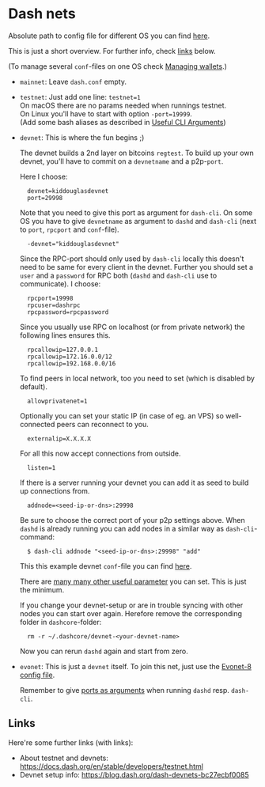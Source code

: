 # Dash nets

Absolute path to config file for different OS you can find [here](https://dashcore.readme.io/docs/dash-core-wallet-arguments-and-commands).

This is just a short overview. 
For further info, check [links](#links) below.

(To manage several `conf`-files on one OS check [Managing wallets](managing_wallets.md).)

- `mainnet`: Leave `dash.conf` empty.

- `testnet`: Just add one line: `testnet=1`  
  On macOS there are no params needed when runnings testnet.  
  On Linux you'll have to start with option `-port=19999`.  
  (Add some bash aliases as described in [Useful CLI Arguments](args_n_commands.md))
  
- `devnet`: This is where the fun begins ;)

	The devnet builds a 2nd layer on bitcoins `regtest`.
	To build up your own devnet, you'll have to commit on a `devnetname` and a p2p-`port`.

	Here I choose:
	
		devnet=kiddouglasdevnet
		port=29998
		
	Note that you need to give this port as argument for `dash-cli`.
	On some OS you have to give `devnetname` as argument to `dashd` and `dash-cli` (next to `port`, `rpcport` and `conf`-file).

		-devnet="kiddouglasdevnet" 

	Since the RPC-port should only used by `dash-cli` locally this doesn't need to be same for every client in the devnet.
	Further you should set a `user` and a `password` for RPC both (`dashd` and `dash-cli` use to communicate).
	I choose: 
	
		rpcport=19998
		rpcuser=dashrpc
		rpcpassword=rpcpassword

	Since you usually use RPC on localhost (or from private network) the following lines ensures this.
		
		rpcallowip=127.0.0.1
		rpcallowip=172.16.0.0/12
		rpcallowip=192.168.0.0/16

	To find peers in local network, too you need to set (which is disabled by default).
	
		allowprivatenet=1

	Optionally you can set your static IP (in case of eg. an VPS) so well-connected peers can reconnect to you.

		externalip=X.X.X.X
		
	For all this now accept connections from outside.

		listen=1

	If there is a server running your devnet you can add it as seed to build up connections from.

		addnode=<seed-ip-or-dns>:29998
		
	Be sure to choose the correct port of your p2p settings above.
	When `dashd` is already running you can add nodes in a similar way as `dash-cli`-command:
	
		$ dash-cli addnode "<seed-ip-or-dns>:29998" "add"

	This this example devnet `conf`-file you can find [here](core_configs/dash-devnet.conf).

	There are [many many other useful parameter](https://dashcore.readme.io/docs/dash-core-wallet-arguments-and-commands-dashd) you can set. 
	This is just the minimum. 
	
	If you change your devnet-setup or are in trouble syncing with other nodes you can start over again.
	Herefore remove the corresponding folder in `dashcore`-folder:
	
		rm -r ~/.dashcore/devnet-<your-devnet-name>
	
	Now you can rerun `dashd` again and start from zero.

- `evonet`: This is just a `devnet` itself. 
	To join this net, just use the [Evonet-8 config file](core_configs/dash-evonet-8.conf).
	
	Remember to give [ports as arguments](args_n_commands.md) when running `dashd` resp. `dash-cli`.
	
	
## Links
Here're some further links (with links):
- About testnet and devnets: https://docs.dash.org/en/stable/developers/testnet.html
- Devnet setup info: https://blog.dash.org/dash-devnets-bc27ecbf0085 
